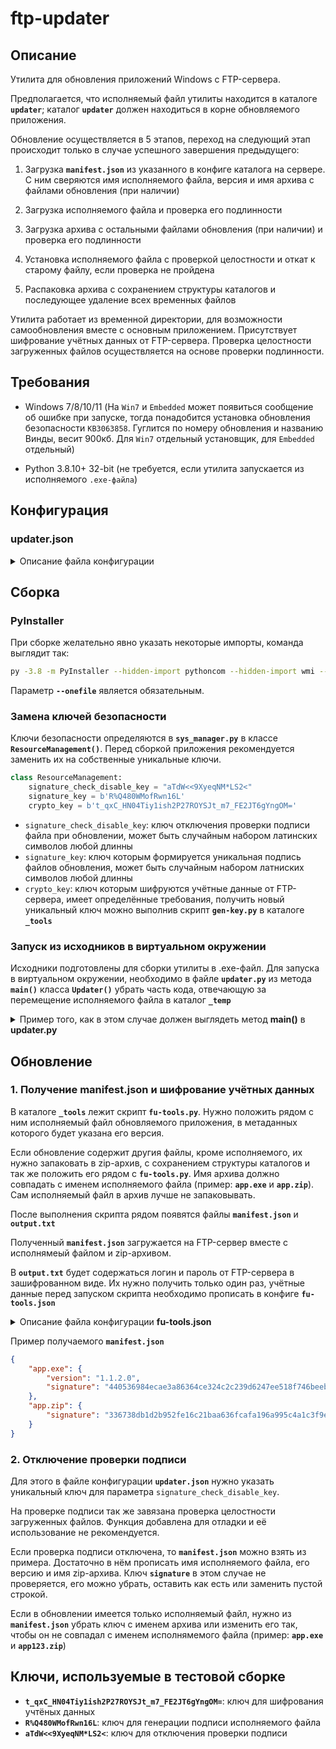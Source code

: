 # ftp-updater

## Описание
Утилита для обновления приложений Windows с FTP-сервера.

Предполагается, что исполняемый файл утилиты находится в каталоге **`updater`**; каталог **`updater`** должен находиться в корне обновляемого приложения. 

Обновление осуществляется в 5 этапов, переход на следующий этап происходит только в случае успешного завершения предыдущего:

1. Загрузка **`manifest.json`**  из указанного в конфиге каталога на сервере. С ним сверяются имя исполняемого файла, версия и имя архива с файлами обновления (при наличии)

2. Загрузка исполняемого файла и проверка его подлинности

3. Загрузка архива с остальными файлами обновления (при наличии) и проверка его подлинности

4. Установка исполняемого файла с проверкой целостности и откат к старому файлу, если проверка не пройдена

5. Распаковка архива с сохранением структуры каталогов и последующее удаление всех временных файлов


Утилита работает из временной директории, для возможности самообновления вместе с основным приложением. Присутствует шифрование учётных данных от FTP-сервера. Проверка целостности загруженных файлов осуществляется на основе проверки подлинности.

## Требования
- Windows 7/8/10/11 (На `Win7` и `Embedded` может появиться сообщение об ошибке при запуске, тогда понадобится установка обновления безопасности `KB3063858`. Гуглится по номеру обновления и названию Винды, весит 900кб. Для `Win7` отдельный установщик, для `Embedded` отдельный)

- Python 3.8.10+ 32-bit (не требуется, если утилита запускается из исполняемого `.exe-файла`)


## Конфигурация

### updater.json
<details>
<summary>Описание файла конфигурации</summary>

```json
{
    "ftp": {
        "ftp_server": "ftp.server.com",
        "userdata": {
            "encryption": false,
            "ftp_username": "username",
            "ftp_password": "password"
        }
    },
    "update": {
        "enabled": true,
        "ftp_path": "updater",
        "exe_name": "app.exe",
        "attempt_count": 20,
        "attempt_timeout": 20,
        "signature_check_disable_key": "aTdW<<9XyeqNM*LS2<"
    },
    "send_data": {
        "enabled": false,
        "local_path": "..\\date",
        "attempt_count": 20,
        "attempt_timeout": 20
    },
    "actions": {
        "at_startup": {
            "enabled": false,
            "file_name": "stop.bat",
            "timeout": 15
        },
        "at_completion": {
            "enabled": false,
            "file_name": "start.bat"
        }
    },
    "logs": {
        "level": "info",
        "path": "..\\logs",
        "clear_days": 7
    }
}
```

Параметры FTP-сервера:
- `ftp_server`: адрес FTP-сервера
- `encryption`: включение\отключение шифрования учётных данных
- `ftp_username`: логин
- `ftp_password`: пароль

Параметры обновления:
- `enabled`: включение\отключение обновления
- `ftp_path`: каталог на FTP-сервере, в котором лежат файлы для обновления
- `exe_name`: имя исполняемого файла основного приложения (должен располагаться рядом с папкой `updater` в корне приложения)
- `attempt_count`: количество попыток проверки наличия обновления и его загрузки
- `attempt_timeout`: интервал между попытками (в секундах)
- `signature_check_disable_key`: ключ отключающий проверку подписи файла на сервере

Параметры отправки данных на FTP-сервер:
- `enabled`: включение\отключение отправки данных
- `local_path`: путь до каталога, содержимое которого будет выгружаться на FTP-сервер
- `attempt_count`: количество попыток отправки данных на FTP-сервер
- `attempt_timeout`: интервал между попытками (в секундах)

Параметры выполняемых cmd-скриптов, при наличии обновления:
- `at_startup`: конфигурация запускаемого скрипта, при обнаружении обновления
- `enabled`: включение\отключение выполнения скрипта
- `file_name`: путь к скрипту (по умолчанию ожидается что скрипт лежит рядом с файлом `updater.exe`)
- `timeout`: тайм-аут, в течении которого проверяется активность процесса обновляемого приложения, если процесс остаётся запущен, обновление прерывается
<br>

- `at_completion`: конфигурация запускаемого скрипта, после установки обновления
- `enabled`: включение\отключение выполнения скрипта
- `file_name`: путь к скрипту (по умолчанию ожидается что скрипт лежит рядом с файлом `updater.exe`)

Параметры логирования:
- `level`: уровень логирования
- `path`: путь к каталогу с логами
- `clear_days`: срок хранения логов (дни)

</details>

## Сборка

### PyInstaller

При сборке желательно явно указать некоторые импорты, команда выглядит так:

```bash
py -3.8 -m PyInstaller --hidden-import pythoncom --hidden-import wmi --hidden-import cryptography.fernet --onefile --noconsole --icon=favicon.ico updater.py
```

Параметр **`--onefile`** является обязательным.

### Замена ключей безопасности

Ключи безопасности определяются в **`sys_manager.py`** в классе **`ResourceManagement()`**. Перед сборкой приложения рекомендуется заменить их на собственные уникальные ключи. 

```python
class ResourceManagement:
    signature_check_disable_key = "aTdW<<9XyeqNM*LS2<"
    signature_key = b'R%Q480WMofRwn16L'
    crypto_key = b't_qxC_HN04Tiy1ish2P27ROYSJt_m7_FE2JT6gYngOM='
```

- `signature_check_disable_key`: ключ отключения проверки подписи файла при обновлении, может быть случайным набором латинских символов любой длинны
- `signature_key`: ключ которым формируется уникальная подпись файлов обновления, может быть случайным набором латниских символов любой длинны
- `crypto_key`: ключ которым шифруются учётные данные от FTP-сервера, имеет определённые требования, получить новый уникальный ключ можно выполнив скрипт **`gen-key.py`** в каталоге **`_tools`**

### Запуск из исходников в виртуальном окружении

Исходники подготовлены для сборки утилиты в .exe-файл. Для запуска в виртуальном окружении, необходимо в файле  **`updater.py`** из метода **`main()`** класса **`Updater()`** убрать часть кода, отвечающую за перемещение исполняемого файла в каталог **`_temp`**

<details>
<summary>Пример того, как в этом случае должен выглядеть метод <b>main()</b> в <b>updater.py</b></summary>
    
```python
class Updater(sys_manager.ProcessManagement):
    ...
    ...
    ...
    def main(self, main_file, temp_dir):
        try:
            logger.updater.info(f"updater.exe запущен")
            logger.updater.info(f"Версия исполянемого файла: {about.version}")
            logger.updater.debug(f"Рабочая директория: '{work_directory}'")
            logger.updater.debug(f"Прочитан файл конфигурации: {self.config}")
            ftp_connect.get_ftp_userdata()

            if self.send_data_enabled == True:
                logger.updater.debug(f"Попытка передать данные на сервер: '{ftp_connect.ftp_server}'")

                try:
                    logger.updater.debug(f"Параметры передачи:\n"
                                        f"Путь к передаваемому каталогу:'{os.path.abspath(self.date_path)}'\n"
                                        f"Количество попыток передать содержимое каталога:'{self.max_attempts_send}'\n"
                                        f"Таймаут между попытками:'{self.timeout_send}'")

                    os.chdir(self.date_path)  # меняем рабочий каталог с корневого каталога для скрипта на указанный каталог здесь
                    logger.updater.debug(f"Рабочая директория изменена на: '{os.path.abspath(self.date_path)}'")
                    ftp_connect.upload(self.date_path, self.timeout_send, self.max_attempts_send, attempt=1)
                except Exception:
                    logger.updater.error(f"Передача данных на сервер не удалась", exc_info=True)

                os.chdir(work_directory)
                logger.updater.debug(f"Рабочая директория изменена на: '{work_directory}'")

            if self.update_enabled == True:
                try:
                    logger.updater.info("Проверяется наличие обновлений")
                    local_version = self.local_version("..")
                    # тут обновляем ftp_version и ftp_signature в ftp_connect
                    ftp_connect.check_ftp_version(self.manifest_file, self.remote_path, self.timeout_update,
                                                self.max_attempts_update, attempt=1)
                    status_update = self.check_update(local_version)

                    if status_update == True:
                        logger.updater.info("Найдено обновление")
                        temp_exe_file = ftp_connect.download_file(self.exe_name, self.remote_path,
                                                                self.timeout_update, self.max_attempts_update,
                                                                attempt=1)
                        size_file = self.get_size_file(temp_exe_file)
                        temp_file_version = self.get_exe_version(temp_exe_file)
                        originalfilename = self.get_file_metadata(temp_exe_file, "OriginalFilename")

                        if not self.signature_check_disable_config == self.signature_check_disable_key:
                            signature = self.sign_metadata(temp_file_version, size_file, self.exe_name,
                                                        originalfilename)
                            if not signature == ftp_connect.ftp_signature:
                                logger.updater.warn(f"Файл '{self.exe_name}' не прошёл проверку подлинности")
                                shutil.rmtree(os.path.dirname(self.manifest_file))
                                logger.updater.debug(f"Временная директория "
                                                    f"'{os.path.dirname(self.manifest_file)}' удалена")
                            else:
                                logger.updater.info(f"Для файла '{self.exe_name}' успешно пройдена проверка подлинноcти")
                                self.update_run(temp_file_version)
                        else:
                            logger.updater.warn("Внимание, проверка подписи файла на сервере выключена")
                            self.update_run(temp_file_version)
                    else:
                        logger.updater.info("Обновление не найдено")
                        shutil.rmtree(os.path.dirname(self.manifest_file))
                        logger.updater.debug(f"Временная директория '{os.path.dirname(self.manifest_file)}' удалена")

                except Exception:
                    logger.updater.error(f"Не удалось произвести обновление", exc_info=True)
            self.clear_temp()
            os._exit(0)
        except Exception:
            logger.updater.critical(f"Произошло нештатное прерывание основного потока", exc_info=True)
            self.clear_temp()
            os._exit(1)
```
</details>

## Обновление

### 1. Получение manifest.json и шифрование учётных данных

В каталоге **`_tools`** лежит скрипт **`fu-tools.py`**. Нужно положить рядом с ним исполняемый файл обновляемого приложения, в метаданных которого будет указана его версия.

Если обновление содержит другия файлы, кроме исполняемого, их нужно запаковать в zip-архив, с сохранением структуры каталогов и так же положить его рядом с **`fu-tools.py`**. Имя архива должно совпадать с именем исполняемого файла (пример: **`app.exe`** и **`app.zip`**). Сам исполняемый файл в архив лучше не запаковывать.

После выполнения скрипта рядом появятся файлы **`manifest.json`** и **`output.txt`**

Полученный **`manifest.json`** загружается на FTP-сервер вместе с исполнямеый файлом и zip-архивом.

В **`output.txt`** будет содержаться логин и пароль от FTP-сервера в зашифрованном виде. Их нужно получить только один раз, учётные данные перед запуском скрипта необходимо прописать в конфиге **`fu-tools.json`** 

<details>
<summary>Описание файла конфигурации <b>fu-tools.json</b></summary>

```json
{
	"manifest_key": "HVJ7X^Q?+4Z6rwoB",
	"crypto_key": "t_qxC_HN04Tiy1ish2P27ROYSJt_m7_FE2JT6gYngOM=",
	"username": "user",
	"password": "password",
	"decrypt_data_1": "",
	"decrypt_data_2": ""
}
```
- `manifest_key`: ключ которым формируется уникальная подпись файлов обновления
- `crypto_key`: ключ которым шифруются учётные данные от FTP-сервера
- `username`: имя пользователя
- `password`: пароль
- `decrypt_data_1`, `decrypt_data_2`: эти два параметры добавлены на случай, если необходимо что-то расшифровать тем же ключом

</details>

Пример получаемого **`manifest.json`**

```json
{
    "app.exe": {
        "version": "1.1.2.0",
        "signature": "440536984ecae3a86364ce324c2c239d6247ee518f746beeb999e0ebecf34dbe"
    },
    "app.zip": {
        "signature": "336738db1d2b952fe16c21baa636fcafa196a995c4a1c3f9ef054af4469b176b"
    }
}
```

### 2. Отключение проверки подписи

Для этого в файле конфигурации **`updater.json`** нужно указать уникальный ключ для параметра `signature_check_disable_key`.

На проверке подписи так же завязана проверка целостности загруженных файлов. Функция добавлена для отладки и её использование не рекомендуется.

Если проверка подписи отключена, то **`manifest.json`** можно взять из примера. Достаточно в нём прописать имя исполняемого файла, его версию и имя zip-архива. Ключ **`signature`** в этом случае не проверяется, его можно убрать, оставить как есть или заменить пустой строкой.

Если в обновлении имеется только исполняемый файл, нужно из **`manifest.json`** убрать ключ с именем архива или изменить его так, чтобы он не совпадал с именем исполнямемого файла (пример: **`app.exe`** и **`app123.zip`**)

## Ключи, используемые в тестовой сборке

- **`t_qxC_HN04Tiy1ish2P27ROYSJt_m7_FE2JT6gYngOM=`**: ключ для шифрования учтёных данных
- **`R%Q480WMofRwn16L`**: ключ для генерации подписи исполняемого файла
- **`aTdW<<9XyeqNM*LS2<`**: ключ для отключения проверки подписи
